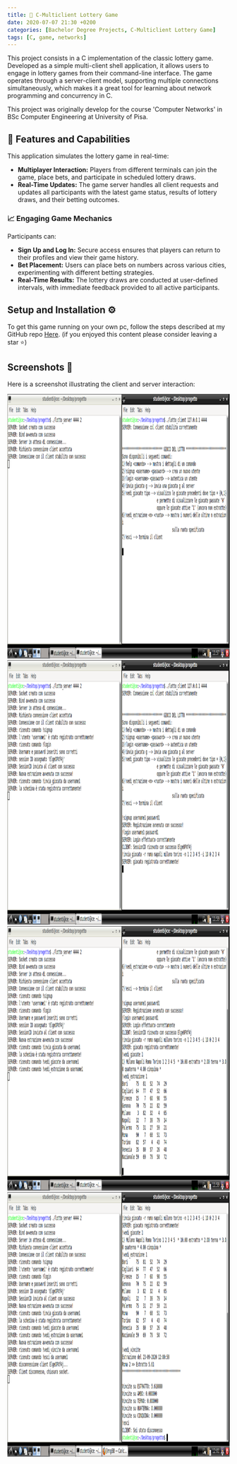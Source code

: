 ```yaml
---
title: 🎲 C-Multiclient Lottery Game
date: 2020-07-07 21:30 +0200
categories: [Bachelor Degree Projects, C-Multiclient Lottery Game]
tags: [C, game, networks]
---
```

This project consists in a C implementation of the classic lottery game. Developed as a simple multi-client shell application, it allows users to engage in lottery games from their command-line interface.
The game operates through a server-client model, supporting multiple connections simultaneously, which makes it a great tool for learning about network programming and concurrency in C.

This project was originally develop for the course 'Computer Networks' in BSc Computer Engineering at University of Pisa.

## 🎯 Features and Capabilities
This application simulates the lottery game in real-time:
- **Multiplayer Interaction:** Players from different terminals can join the game, place bets, and participate in scheduled lottery draws.
- **Real-Time Updates:** The game server handles all client requests and updates all participants with the latest game status, results of lottery draws, and their betting outcomes.

### 📈 Engaging Game Mechanics
Participants can:
- **Sign Up and Log In:** Secure access ensures that players can return to their profiles and view their game history.
- **Bet Placement:** Users can place bets on numbers across various cities, experimenting with different betting strategies.
- **Real-Time Results:** The lottery draws are conducted at user-defined intervals, with immediate feedback provided to all active participants.

## Setup and Installation ⚙️
To get this game running on your own pc, follow the steps described at my GitHub repo [Here](https://github.com/enricollen/C-multiclient-online-lottery-game). 
(if you enjoyed this content please consider leaving a star ⭐)

## Screenshots 📸
Here is a screenshot illustrating the client and server interaction:
<div style="text-align: center;">
<img src="../assets/img/posts/multiclient_lottery_game/1.png" alt="yolov8_detection" width="600" height="600">
<img src="../assets/img/posts/multiclient_lottery_game/2.png" alt="yolov8_detection" width="600" height="600">
<img src="../assets/img/posts/multiclient_lottery_game/3.png" alt="yolov8_detection" width="600" height="600">
<img src="../assets/img/posts/multiclient_lottery_game/4.png" alt="yolov8_detection" width="600" height="600">
</div>